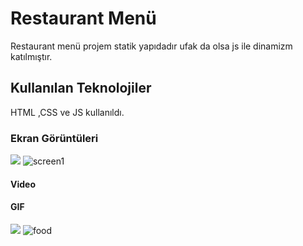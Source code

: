 <h1>Restaurant Menü</h1>

Restaurant menü projem statik yapıdadır ufak da olsa js ile dinamizm katılmıştır.

<h2> Kullanılan Teknolojiler</h2>

HTML ,CSS ve JS kullanıldı.


<h3>Ekran Görüntüleri</h3>

![](screen1.png)
![screen1](https://user-images.githubusercontent.com/129687853/234436603-70b6ac4a-032c-4aa6-b7f0-34e9ed801c2b.png)


<h4> Video </h4>

<h4> GIF </h4>

![](food.gif)
![food](https://user-images.githubusercontent.com/129687853/234436624-7ff5c30d-4e82-48ae-86fc-a7a3e3145d2b.gif)
